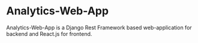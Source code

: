 # Analytics-Web-App

Analytics-Web-App is a Django Rest Framework based web-application for backend and React.js for frontend.

